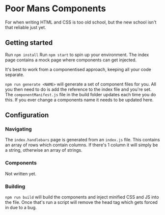 # Poor Mans Components

For when writing HTML and CSS is too old school, but the new school isn't that reliable just yet.

## Getting started

Run `npm install`
Run `npm start` to spin up your environment. The index page contains a mock page where components can get injected.

It's best to work from a componentised approach, keeping all your code separate.

`npm run generate <NAME>` will generate a set of component files for you. All you then need to do is add the reference to the index file and you're set. The `componentManifest.js` file in the build folder updates each time you do this. If you ever change a components name it needs to be updated here.

## Configuration

### Navigating

The `index.handlebars` page is generated from an `index.js` file. This contains an array of rows which contain columns. If there's 1 column it will simply be a string, otherwise an array of strings.

### Components

Not written yet.

### Building

`npm run build` will build the components and inject minified CSS and JS into the file. Once that's run a script will remove the head tag which gets forced in due to a bug.
